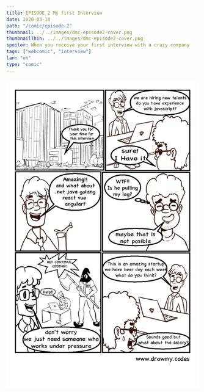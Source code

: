 ```yaml
---
title: EPISODE 2 My first Interview
date: 2020-03-18
path: "/comic/episode-2"
thumbnail: ../../images/dmc-episode2-cover.png
thumbnailThin: ../../images/dmc-episode2-cover.png
spoiler: When you receive your first interview with a crazy company
tags: ["webcomic", "interview"]
lan: "en"
type: "comic"
---
```


![Comic 1](../../images/dmc-episode-2.png)
